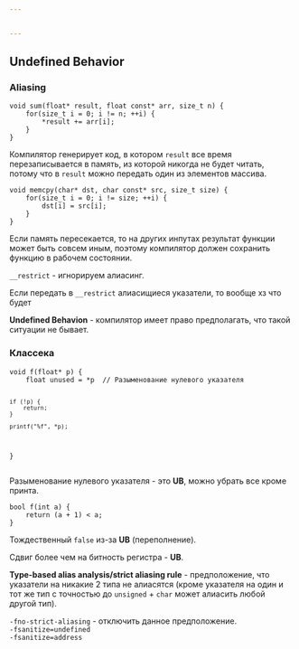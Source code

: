 ```yaml
---


---
```


<h2 id="undefined-behavior">Undefined Behavior</h2>
<h3 id="aliasing">Aliasing</h3>
<pre><code>void sum(float* result, float const* arr, size_t n) {
	for(size_t i = 0; i != n; ++i) {
		*result += arr[i];
	} 
}
</code></pre>
<p>Компилятор генерирует код, в котором <code>result</code> все время перезаписывается в память, из которой никогда не будет читать, потому что в <code>result</code> можно передать один из элементов массива.</p>
<pre><code>void memcpy(char* dst, char const* src, size_t size) {
	for(size_t i = 0; i != size; ++i) {
		dst[i] = src[i];
	} 
}
</code></pre>
<p>Если память пересекается, то на других инпутах результат функции может быть совсем иным, поэтому компилятор должен сохранить функцию в рабочем состоянии.</p>
<p><code>__restrict</code> - игнорируем алиасинг.</p>
<p>Если передать в <code>__restrict</code> алиасищиеся указатели, то вообще хз что будет</p>
<p><strong>Undefined Behavion</strong> - компилятор имеет право предполагать, что такой ситуации не бывает.</p>
<h3 id="классека">Классека</h3>
<pre><code>void f(float* p) {
	float unused = *p  // Разыменование нулевого указателя
	
	if (!p) {
		return;
	}

	printf("%f", *p);
}
</code></pre>
<p>Разыменование нулевого указателя - это <strong>UB</strong>, можно убрать все кроме принта.</p>
<pre><code>bool f(int a) {
	return (a + 1) &lt; a;
}
</code></pre>
<p>Тождественный <code>false</code> из-за <strong>UB</strong> (переполнение).</p>
<p>Сдвиг более чем на битность регистра - <strong>UB</strong>.</p>
<p><strong>Type-based alias analysis/strict aliasing rule</strong> - предположение, что указатели на никакие 2 типа не алиасятся (кроме указателя на один и тот же тип с точностью до <code>unsigned</code> + <code>char</code> может алиасить любой другой тип).</p>
<p><code>-fno-strict-aliasing</code> - отключить данное предположение.<br>
<code>-fsanitize=undefined</code><br>
<code>-fsanitize=address</code></p>

